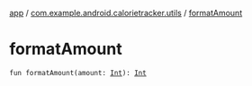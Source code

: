 [app](../index.md) / [com.example.android.calorietracker.utils](index.md) / [formatAmount](./format-amount.md)

# formatAmount

`fun formatAmount(amount: `[`Int`](https://kotlinlang.org/api/latest/jvm/stdlib/kotlin/-int/index.html)`): `[`Int`](https://kotlinlang.org/api/latest/jvm/stdlib/kotlin/-int/index.html)